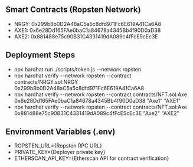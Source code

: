 ## Smart Contracts (Ropsten Network)

- NRGY: 0x299b8b0D2A48aC5a5c8dfd971Fc6E619A41Ca6A8
- AXE1: 0x6e28Dd165FAe0baC1a84678a4345Bb4f90D0aD38
- AXE2: 0x881488e75c90B31C4331419dA089c4fFcE5cEc3E

## Deployment Steps

- npx hardhat run ./scripts/token.js --network ropsten
- npx hardhat verify --network ropsten --contract contracts/NRGY.sol:NRGY 0x299b8b0D2A48aC5a5c8dfd971Fc6E619A41Ca6A8
- npx hardhat verify --network ropsten --contract contracts/NFT.sol:Axe 0x6e28Dd165FAe0baC1a84678a4345Bb4f90D0aD38 "Axe1" "AXE1"
- npx hardhat verify --network ropsten --contract contracts/NFT.sol:Axe 0x881488e75c90B31C4331419dA089c4fFcE5cEc3E "Axe2" "AXE2"

## Environment Variables (.env)

- ROPSTEN_URL={Ropsten RPC URL}
- PRIVATE_KEY={Deployer private key}
- ETHERSCAN_API_KEY={Etherscan API for contract verification}
